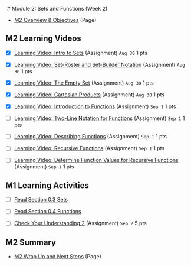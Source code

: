  # Module 2: Sets and Functions (Week 2)

-   [M2 Overview & Objectives](https://csusb.instructure.com/courses/15759/modules/items/1037412) (Page)

## M2 Learning Videos

- [x] [Learning Video: Intro to Sets](https://csusb.instructure.com/courses/15759/modules/items/1037415) (Assignment) `Aug 30` 1 pts

- [x] [Learning Video: Set-Roster and Set-Builder Notation](https://csusb.instructure.com/courses/15759/modules/items/1037416) (Assignment) `Aug 30` 1 pts

- [x] [Learning Video: The Empty Set](https://csusb.instructure.com/courses/15759/modules/items/1037417) (Assignment) `Aug 30` 1 pts

- [x] [Learning Video: Cartesian Products](https://csusb.instructure.com/courses/15759/modules/items/1037418) (Assignment) `Aug 30` 1 pts

- [x] [Learning Video: Introduction to Functions](https://csusb.instructure.com/courses/15759/modules/items/1108681) (Assignment) `Sep 1` 1 pts

- [ ] [Learning Video: Two-Line Notation for Functions](https://csusb.instructure.com/courses/15759/modules/items/1108682) (Assignment) `Sep 1` 1 pts

- [ ] [Learning Video: Describing Functions](https://csusb.instructure.com/courses/15759/modules/items/1108678) (Assignment) `Sep 1` 1 pts

- [ ] [Learning Video: Recursive Functions](https://csusb.instructure.com/courses/15759/modules/items/1108680) (Assignment) `Sep 1` 1 pts

- [ ] [Learning Video: Determine Function Values for Recursive Functions](https://csusb.instructure.com/courses/15759/modules/items/1108679) (Assignment) `Sep 1` 1 pts


## M1 Learning Activities
   
- [ ] [Read Section 0.3 Sets](https://csusb.instructure.com/courses/15759/modules/items/1037420)
   
- [ ] [Read Section 0.4 Functions](https://csusb.instructure.com/courses/15759/modules/items/1037433)
   
- [ ] [Check Your Understanding 2](https://csusb.instructure.com/courses/15759/modules/items/1108691) (Assignment) `Sep 2` 5 pts

## M2 Summary

-   [M2 Wrap Up and Next Steps](https://csusb.instructure.com/courses/15759/modules/items/1037424) (Page)